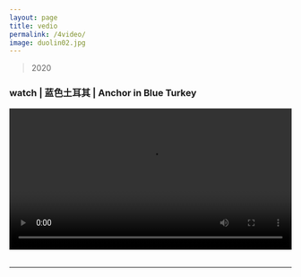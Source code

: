 ```yaml
---
layout: page
title: vedio
permalink: /4video/
image: duolin02.jpg
---
```

> 2020

### watch | 蓝色土耳其 | Anchor in Blue Turkey

<video width="100%" style="display:block; margin: 0 auto;" controls>
  <source src="/video/NorwegianWood.mp4" type="video/mp4">
  <object data="/video/NorwegianWood.mp4" width="720" height="480">
  </object> 
</video>
<br>

---





